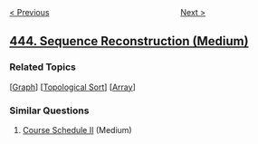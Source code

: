 <!--|This file generated by command(leetcode description); DO NOT EDIT.    |-->
<!--+----------------------------------------------------------------------+-->
<!--|@author    openset <openset.wang@gmail.com>                           |-->
<!--|@link      https://github.com/openset                                 |-->
<!--|@home      https://github.com/openset/leetcode                        |-->
<!--+----------------------------------------------------------------------+-->

[< Previous](../string-compression "String Compression")
　　　　　　　　　　　　　　　　
[Next >](../add-two-numbers-ii "Add Two Numbers II")

## [444. Sequence Reconstruction (Medium)](https://leetcode.com/problems/sequence-reconstruction "序列重建")



### Related Topics
  [[Graph](../../tag/graph/README.md)]
  [[Topological Sort](../../tag/topological-sort/README.md)]
  [[Array](../../tag/array/README.md)]

### Similar Questions
  1. [Course Schedule II](../course-schedule-ii) (Medium)
